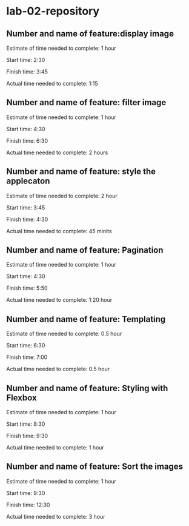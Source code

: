 # lab-02-repository

## Number and name of feature:display image

Estimate of time needed to complete: 1 hour

Start time: 2:30

Finish time: 3:45

Actual time needed to complete: 1:15

## Number and name of feature: filter image

Estimate of time needed to complete: 1 hour

Start time: 4:30

Finish time: 6:30

Actual time needed to complete: 2 hours

## Number and name of feature: style the applecaton

Estimate of time needed to complete: 2 hour

Start time: 3:45

Finish time: 4:30

Actual time needed to complete: 45 minits

## Number and name of feature:  Pagination

Estimate of time needed to complete: 1 hour

Start time: 4:30

Finish time: 5:50

Actual time needed to complete: 1:20 hour

## Number and name of feature:  Templating

Estimate of time needed to complete: 0.5 hour

Start time: 6:30

Finish time: 7:00

Actual time needed to complete: 0.5 hour

## Number and name of feature:  Styling with Flexbox

Estimate of time needed to complete: 1 hour

Start time: 8:30

Finish time: 9:30

Actual time needed to complete: 1 hour

## Number and name of feature:  Sort the images

Estimate of time needed to complete: 1 hour

Start time: 9:30

Finish time: 12:30

Actual time needed to complete: 3 hour